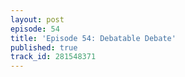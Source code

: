 ```yaml
---
layout: post
episode: 54
title: 'Episode 54: Debatable Debate'
published: true
track_id: 281548371
---
```

<div class='list post-player' track='{{page.track_id}}'></div>
